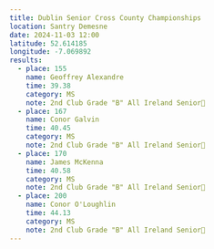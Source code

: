 ```yaml
---
title: Dublin Senior Cross County Championships
location: Santry Demesne
date: 2024-11-03 12:00
latitude: 52.614185
longitude: -7.069892
results: 
  - place: 155
    name: Geoffrey Alexandre
    time: 39.38
    category: MS
    note: 2nd Club Grade "B" All Ireland Senior🥈
  - place: 167
    name: Conor Galvin
    time: 40.45
    category: MS
    note: 2nd Club Grade "B" All Ireland Senior🥈
  - place: 170
    name: James McKenna
    time: 40.58
    category: MS
    note: 2nd Club Grade "B" All Ireland Senior🥈
  - place: 200
    name: Conor O'Loughlin
    time: 44.13
    category: MS
    note: 2nd Club Grade "B" All Ireland Senior🥈
---
```

